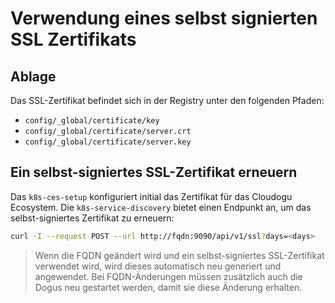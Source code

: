 # Verwendung eines selbst signierten SSL Zertifikats

## Ablage

Das SSL-Zertifikat befindet sich in der Registry unter den folgenden Pfaden:
- `config/_global/certificate/key`
- `config/_global/certificate/server.crt`
- `config/_global/certificate/server.key`

## Ein selbst-signiertes SSL-Zertifikat erneuern

Das `k8s-ces-setup` konfiguriert initial das Zertifikat für das Cloudogu Ecosystem.
Die `k8s-service-discovery` bietet einen Endpunkt an, um das selbst-signiertes Zertifikat zu erneuern:

```bash
curl -I --request POST --url http://fqdn:9090/api/v1/ssl?days=<days> 
```

> Wenn die FQDN geändert wird und ein selbst-signiertes SSL-Zertifikat verwendet wird, wird dieses automatisch neu generiert und angewendet. 
> Bei FQDN-Änderungen müssen zusätzlich auch die Dogus neu gestartet werden, damit sie diese Änderung erhalten.